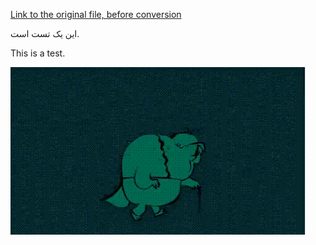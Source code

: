 ﻿[Link to the original file, before conversion](%URL%.files/tttest.docx)

&#1575;&#1740;&#1606; &#1740;&#1705; &#1578;&#1587;&#1578; &#1575;&#1587;&#1578;.

This is a test.

<img src=".images/tttest/image1.gif" style="width:4.92187in;height:2.79167in" />
